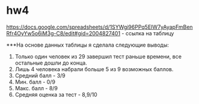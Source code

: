 # hw4
https://docs.google.com/spreadsheets/d/1SYWgi96PPq5EIW7yAyapFmBenRfr4OyYw5o6iM3g-C8/edit#gid=2004827401 - ссылка на таблицу

***На основе данных таблицы я сделала следующие выводы:
1) Только один человек из 29 завершил тест раньше времени, все остальные дошли до конца.
2) Лишь 4 человека набрали больше 5 из 9 возможных баллов.
3) Средний балл - 3/9
4) Мин. балл - 0/9
5) Макс. балл - 8/9
6) Средняя оценка за тест - 8,9/10
